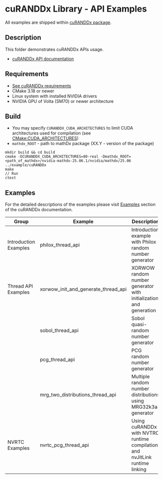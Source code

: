 # cuRANDDx Library - API Examples

All examples are shipped within [cuRANDDx package](https://developer.nvidia.com/curanddx-downloads).

## Description

This folder demonstrates cuRANDDx APIs usage.

* [cuRANDDx API documentation](https://docs.nvidia.com/cuda/curanddx/index.html)

## Requirements

* [See cuRANDDx requirements](https://docs.nvidia.com/cuda/curanddx/get_started/requirement.html)
* CMake 3.18 or newer
* Linux system with installed NVIDIA drivers
* NVIDIA GPU of Volta (SM70) or newer architecture

## Build

* You may specify `CURANDDX_CUDA_ARCHITECTURES` to limit CUDA architectures used for compilation (see [CMake:CUDA_ARCHITECTURES](https://cmake.org/cmake/help/latest/prop_tgt/CUDA_ARCHITECTURES.html#prop_tgt:CUDA_ARCHITECTURES))
* `mathdx_ROOT` - path to mathDx package (XX.Y - version of the package)

```
mkdir build && cd build
cmake -DCURANDDX_CUDA_ARCHITECTURES=80-real -Dmathdx_ROOT=<path_of_mathdx>/nvidia-mathdx-25.06.1/nvidia/mathdx/25.06 ../example/cuRANDDx
make
// Run
ctest
```

## Examples

For the detailed descriptions of the examples please visit [Examples](https://docs.nvidia.com/cuda/curanddx/index.html) section of the cuRANDDx documentation.

|              Group           |            Example                  |                                  Description                                                    |
|------------------------------|-------------------------------------|-------------------------------------------------------------------------------------------------|
| Introduction Examples        | philox_thread_api                   | Introduction example with Philox random number generator                                        |
| Thread API Examples          | xorwow_init_and_generate_thread_api | XORWOW random number generator with initialization and generation                               |
|                              | sobol_thread_api                    | Sobol quasi-random number generator                                                             |
|                              | pcg_thread_api                      | PCG random number generator                                                                     |
|                              | mrg_two_distributions_thread_api    | Multiple random number distributions using MRG32k3a generator                                   |
| NVRTC Examples               | nvrtc_pcg_thread_api                | Using cuRANDDx with NVTRC runtime compilation and nvJitLink runtime linking                     |
